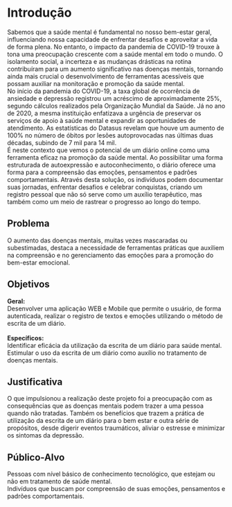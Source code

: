 # Introdução

Sabemos que a saúde mental é fundamental no nosso bem-estar geral, influenciando nossa capacidade de enfrentar desafios e aproveitar a vida de forma plena. No entanto, o impacto da pandemia de COVID-19 trouxe à tona uma preocupação crescente com a saúde mental em todo o mundo. O isolamento social, a incerteza e as mudanças drásticas na rotina contribuíram para um aumento significativo nas doenças mentais, tornando ainda mais crucial o desenvolvimento de ferramentas acessíveis que possam auxiliar na monitoração e promoção da saúde mental. <br>
No início da pandemia do COVID-19, a taxa global de ocorrência de ansiedade e depressão registrou um acréscimo de aproximadamente 25%, segundo cálculos realizados pela Organização Mundial da Saúde. Já no ano de 2020, a mesma instituição enfatizava a urgência de preservar os serviços de apoio à saúde mental e expandir as oportunidades de atendimento. 
As estatísticas do Datasus revelam que houve um aumento de 100% no número de óbitos por lesões autoprovocadas nas últimas duas décadas, subindo de 7 mil para 14 mil.
<br>
É neste contexto que vemos o potencial de um diário online como uma ferramenta eficaz na promoção da saúde mental. Ao possibilitar uma forma estruturada de autoexpressão e autoconhecimento, o diário oferece uma forma para a compreensão das emoções, pensamentos e padrões comportamentais. Através desta solução, os indivíduos podem documentar suas jornadas, enfrentar desafios e celebrar conquistas, criando um registro pessoal que não só serve como um auxílio terapêutico, mas também como um meio de rastrear o progresso ao longo do tempo.


## Problema

O aumento das doenças mentais, muitas vezes mascaradas ou subestimadas, destaca a necessidade de ferramentas práticas que auxiliem na compreensão e no gerenciamento das emoções para a promoção do bem-estar emocional. 

## Objetivos

<b>Geral:</b> <br>
Desenvolver uma aplicação WEB e Mobile que permite o usuário, de forma autenticada, realizar o registro de textos e emoções utilizando o método de escrita de um diário. 
<br><br> <b>Específicos:</b> <br>
Identificar eficácia da utilização da escrita de um diário para saúde mental.
<br>Estimular o uso da escrita de um diário como auxílio no tratamento de doenças mentais.


## Justificativa

O que impulsionou a realização deste projeto foi a preocupação com as consequências que as doenças mentais podem trazer a uma pessoa quando não tratadas. Também os benefícios que trazem a prática de utilização da escrita de um diário para o bem estar e outra série de propósitos, desde digerir eventos traumáticos, aliviar o estresse e minimizar os sintomas da depressão.


## Público-Alvo

Pessoas com nível básico de conhecimento tecnológico, que estejam ou não em tratamento de saúde mental.  
Indivíduos que buscam por compreensão de suas emoções, pensamentos e padrões comportamentais.
